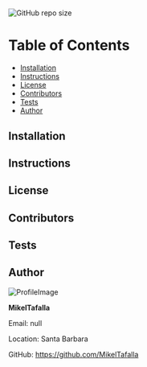 
# 

![GitHub repo size](https://img.shields.io/github/repo-size/MikelTafalla/?logo=github)



# Table of Contents

* [Installation](#installation)
* [Instructions](#instructions)
* [License](#license)
* [Contributors](#contributors)
* [Tests](#tests)
* [Author](#author)

## Installation
> 
## Instructions
> 
## License 

[]()
 
## Contributors

[](http://github.com/)

## Tests

## Author 

![ProfileImage](<img src="https://avatars3.githubusercontent.com/u/61996656?v=4" width="100"/>)


**MikelTafalla**

Email: null

Location: Santa Barbara

GitHub: https://github.com/MikelTafalla


